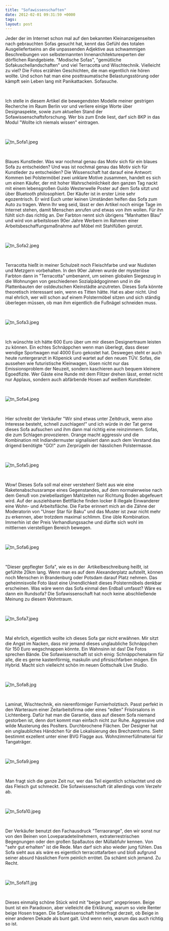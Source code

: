 ```yaml
---
title: "Sofawissenschaften"
date: 2012-02-01 09:31:59 +0000
tags: 
layout: post
---
```

<p>
	Jeder der im Internet schon mal auf den bekannten Kleinanzeigenseiten nach gebrauchten Sofas gesucht hat, kennt das Gefühl des totalen Ausgeliefertseins an die unpassenden Adjektive aus schwammigen Beschreibungen von selbsternannten Innenarchitekturexperten der dörflichen Randgebiete. &quot;Modische Sofas&quot;, &quot;gemütliche Sofakuschellandschaften&quot; und viel Terracotta und Wischtechnik. Vielleicht zu viel? Die Fotos erzählen Geschichten, die man eigentlich nie hören wollte. Und schon hat man eine posttraumatische Belastungsstörung oder kämpft sein Leben lang mit Panikattacken. Sofasuche.</p>
<p>
	&nbsp;</p>
<p>
	Ich stelle in diesem Artikel die bewegendsten Modelle meiner gestrigen Recherche im Raum Berlin vor und verliere einige Worte über Designaspekte, sowie zum aktuellen Stand der Sofawissenschaftsforschung. Wer bis zum Ende liest, darf sich 8KP in das Modul &quot;Wollte ich niemals wissen&quot; eintragen.</p>
<p>
	&nbsp;</p>
<p>
	<img src="/content/images/tn_Sofa1.jpeg" alt="tn_Sofa1.jpeg" /></p>
<p>
	&nbsp;</p>
<p>
	Blaues Kunstleder. Was war nochmal genau das Motiv sich für ein blaues Sofa zu entscheiden? Und was ist nochmal genau das Motiv sich für Kunstleder zu entscheiden? Die Wissenschaft hat darauf eine Antwort: Kommen bei Polstermöbel zwei unklare Motive zusammen, handelt es sich um einen Käufer, der mit hoher Wahrscheinlichkeit den ganzen Tag nackt mit einem lebensgroßen Guido Westerwelle Poster auf dem Sofa sitzt und über Bluetooth philosophiert. Der Käufer ist in erster Linie sehr egozentrisch. Er wird Euch unter keinen Umständen helfen das Sofa zum Auto zu tragen. Wenn Ihr weg seid, lässt er den Artikel noch einige Tage im Internet stehen, damit Menschen anrufen und etwas von ihm wollen. Für ihn fühlt sich das richtig an. Der Farbton nennt sich übrigens &quot;Manhatten Blau&quot; und wird von arbeitslosen 90er Jahre Werbern im Rahmen einer Arbeitsbeschaffungsmaßnahme auf Möbel mit Stahlfüßen gerotzt.</p>
<p>
	&nbsp;</p>
<p>
	<img src="/content/images/tn_Sofa2.jpeg" alt="tn_Sofa2.jpeg" /></p>
<p>
	&nbsp;</p>
<p>
	Terracotta hießt in meiner Schulzeit noch Fleischfarbe und war Nudisten und Metzgern vorbehalten. In den 90er Jahren wurde der mysteriöse Farbton dann in &quot;Terracotta&quot; umbenannt, um seinen globalen Siegeszug in die Wohnungen von geschiedenen Sozialpädgoginnen und in die Plattenbauten der ostdeutschen Kleinstädte anzutreten. Dieses Sofa könnte theoretisch interessant sein, wenn es Titten hätte. Hat es aber nicht. Und mal ehrlich, wer will schon auf einem Polstermöbel sitzen und sich ständig überlegen müssen, ob man ihm eigentlich die Fußnägel schneiden muss.</p>
<p>
	&nbsp;</p>
<p>
	<img src="/content/images/tn_Sofa3.jpeg" alt="tn_Sofa3.jpeg" /></p>
<p>
	&nbsp;</p>
<p>
	Ich wünschte ich hätte 600 Euro über um mir diesen Designertraum leisten zu können. Ein echtes Schnäppchen wenn man überlegt, dass dieser wendige Sportwagen mal 4000 Euro gekostet hat. Deswegen steht er auch heute runtergeranzt in Köpenick und wartet auf den neuen TÜV. Sofas, die aussehen wie futuristische Kleinwagen, lösen nicht nur das Emissionsproblem der Neuzeit, sondern kaschieren auch bequem kleinere Egoedfizite. Wer Gäste eine Runde mit dem Flitzer drehen lässt, erntet nicht nur Applaus, sondern auch abfärbende Hosen auf weißem Kunstleder.</p>
<p>
	&nbsp;</p>
<p>
	<img src="/content/images/tn_Sofa4.jpeg" alt="tn_Sofa4.jpeg" /></p>
<p>
	&nbsp;</p>
<p>
	Hier schreibt der Verkäufer &quot;Wir sind etwas unter Zeitdruck, wenn also Interesse besteht, schnell zuschlagen!&quot; und ich würde in der Tat gerne dieses Sofa aufsuchen und ihm dann mal richtig eine reinzimmern. Sofas, die zum Schlagen provozieren. Orange macht aggressiv und die Kombination mit Indiandermuster signalisiert dann auch dem Verstand das drigend benötigte &quot;GO!&quot; zum Zerprügeln der hässlichen Polstermasse.</p>
<p>
	&nbsp;</p>
<p>
	<img src="/content/images/tn_Sofa5.jpeg" alt="tn_Sofa5.jpeg" /></p>
<p>
	&nbsp;</p>
<p>
	Wow! Dieses Sofa soll mal einer verstehen! Sieht aus wie eine Raketenabschussrampe eines Gegenstandes, auf dem normalerweise nach dem Genuß von zwiebellastigen Mahlzeiten nur Richtung Boden abgefeuert wird. Auf der ausziehbaren Bettfläche finden locker 8 illegale Einwanderer eine Wohn- und Arbeitsfläche. Die Farbe erinnert mich an die Zähne der Moderatorin von &quot;Unser Star für Baku&quot; und das Muster ist zwar nicht mehr zu erkennen, aber trotzdem maximal schlimm. Eine üble Kombination. Immerhin ist der Preis Verhandlungssache und dürfte sich wohl im mittlernen vierstelligen Bereich bewegen.</p>
<p>
	&nbsp;</p>
<p>
	<img src="/content/images/tn_Sofa6.jpeg" alt="tn_Sofa6.jpeg" /></p>
<p>
	&nbsp;</p>
<p>
	&quot;Dieser gepflegter Sofa&quot;, wie es in der &nbsp;Artikelbeschreibung heißt, ist gefühlte 20km lang. Wenn man es auf dem Alexanderplatz aufstellt, können noch Menschen in Brandenburg oder Potsdam darauf Platz nehmen. Das geheimnisvolle Foto lässt eine Unendlichkeit dieses Polstermöbels denkbar erscheinen. Was wäre wenn das Sofa einmal den Erdball umfasst? Wäre es dann ein Rundsofa? Die Sofawissenschaft hat noch keine abschließende Meinung zu diesem Wohntraum.</p>
<p>
	&nbsp;</p>
<p>
	<img src="/content/images/tn_Sofa7.jpeg" alt="tn_Sofa7.jpeg" /></p>
<p>
	&nbsp;</p>
<p>
	Mal ehrlich, eigentlich wollte ich dieses Sofa gar nicht erwähnen. Mir sitzt die Angst im Nacken, dass mir jemand dieses unglaubliche Schnäppchen für 150 Euro wegschnappen könnte. Ein Wahnsinn ist das! Die Fotos sprechen Bände. Die Sofawissenschaft ist sich einig: Schnäppchenalarm für alle, die es gerne kastenförmig, maskulin und pfirsischfarben mögen. Ein Hybrid. Macht sich vielleicht schön im neuen Gottschalk LIve Studio.</p>
<p>
	&nbsp;</p>
<p>
	<img src="/content/images/tn_Sofa8.jpg" alt="tn_Sofa8.jpg" /></p>
<p>
	&nbsp;</p>
<p>
	Laminat, Wischtechnik, ein nierenförmiger Furnierholztisch. Passt perfekt in den Warteraum einer Zeitarbeitsfirma oder eines &quot;edlen&quot; Frisörsalons in Lichtenberg. Dafür hat man die Garantie, dass auf diesem Sofa niemand gestorben ist, denn dort kommt man einfach nicht zur Ruhe. Aggressive und wilde Musterung des Poslters. Durchbrochene Flächen. Der Designer hat ein unglaubliches Händchen für die Lokalisierung des Brechzentrums. Sieht bestimmt exzellent unter einer BVG Flagge aus. Wohnzimmerfüllmaterial für Tangaträger.</p>
<p>
	&nbsp;</p>
<p>
	<img src="/content/images/tn_Sofa9.jpeg" alt="tn_Sofa9.jpeg" /></p>
<p>
	&nbsp;</p>
<p>
	Man fragt sich die ganze Zeit nur, wer das Teil eigentlich schlachtet und ob das Fleisch gut schmeckt. Die Sofawissenschaft rät allerdings vom Verzehr ab.</p>
<p>
	&nbsp;</p>
<p>
	<img src="/content/images/tn_Sofa10.jpeg" alt="tn_Sofa10.jpeg" /></p>
<p>
	&nbsp;</p>
<p>
	Der Verkäufer benutzt den Fachausdruck &quot;Terraorange&quot;, den wir sonst nur von den Beinen von Loveparadeteilnehmern, extraterrestrischen Begegnungen oder den großen Spaßautos der Müllabfuhr kennen. Von &quot;sehr gut erhalten&quot; ist die Rede. Man darf sich also wieder jung fühlen. Das Sofa sieht aus als wäre es eigentlich terracottafarben und bloß aufgrund seiner absurd hässlichen Form peinlich errötet. Da schämt sich jemand. Zu Recht.</p>
<p>
	&nbsp;</p>
<p>
	<img src="/content/images/tn_Sofa11.jpg" alt="tn_Sofa11.jpg" /></p>
<p>
	&nbsp;</p>
<p>
	Dieses einmalig schöne Stück wird mit &quot;beige bunt&quot; angepriesen. Beige bunt ist ein Paradoxon, aber vielleicht die Erklärung, warum so viele Renter beige Hosen tragen. Die Sofawissenschaft hinterfragt derzeit, ob Beige in einer anderen Dekade als bunt galt. Und wenn nein, warum das auch richtig so ist.</p>

